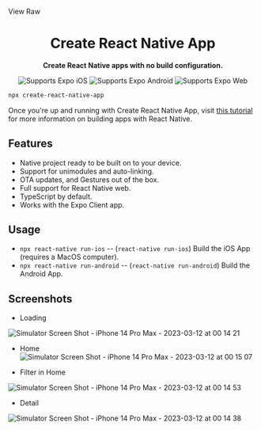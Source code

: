 View Raw
<!-- Title -->
<h1 align="center">
  Create React Native App
</h1>

<!-- Header -->

<p align="center">
  <b>Create React Native apps with no build configuration.</b>
  <br />

  <p align="center">
    <!-- iOS -->
    <img alt="Supports Expo iOS" longdesc="Supports Expo iOS" src="https://img.shields.io/badge/iOS-4630EB.svg?style=flat-square&logo=APPLE&labelColor=999999&logoColor=fff" />
    <!-- Android -->
    <img alt="Supports Expo Android" longdesc="Supports Expo Android" src="https://img.shields.io/badge/Android-4630EB.svg?style=flat-square&logo=ANDROID&labelColor=A4C639&logoColor=fff" />
    <!-- Web -->
    <img alt="Supports Expo Web" longdesc="Supports Expo Web" src="https://img.shields.io/badge/web-4630EB.svg?style=flat-square&logo=GOOGLE-CHROME&labelColor=4285F4&logoColor=fff" />
  </p>
</p>

<!-- Body -->

```sh
npx create-react-native-app
```

Once you're up and running with Create React Native App, visit [this tutorial](https://reactnative.dev/docs/tutorial.html) for more information on building apps with React Native.

## Features

- Native project ready to be built on to your device.
- Support for unimodules and auto-linking.
- OTA updates, and Gestures out of the box.
- Full support for React Native web.
- TypeScript by default.
- Works with the Expo Client app.

## Usage

- `npx react-native run-ios` -- (`react-native run-ios`) Build the iOS App (requires a MacOS computer).
- `npx react-native run-android` -- (`react-native run-android`) Build the Android App.


## Screenshots

- Loading

![Simulator Screen Shot - iPhone 14 Pro Max - 2023-03-12 at 00 14 21](https://user-images.githubusercontent.com/35379088/224528053-01fd1594-4740-47f5-9ecf-a2278d8af1d2.png)


- Home
![Simulator Screen Shot - iPhone 14 Pro Max - 2023-03-12 at 00 15 07](https://user-images.githubusercontent.com/35379088/224527852-feb8f106-c984-4de1-9763-c254f734dacf.png)

- Filter in Home

![Simulator Screen Shot - iPhone 14 Pro Max - 2023-03-12 at 00 14 53](https://user-images.githubusercontent.com/35379088/224527884-e3093259-fca1-470d-aedf-6a4e179c67fd.png)

- Detail

![Simulator Screen Shot - iPhone 14 Pro Max - 2023-03-12 at 00 14 38](https://user-images.githubusercontent.com/35379088/224527885-590205ca-3b26-4d6c-9381-eea1068a2615.png)







